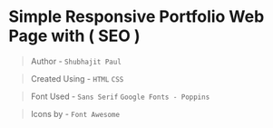 # Simple Responsive Portfolio Web Page with ( SEO )

> Author -
 `Shubhajit Paul`

> Created Using -
 `HTML`
 `CSS`

> Font Used -
 `Sans Serif`
 `Google Fonts - Poppins`

> Icons by -
 `Font Awesome`
 
